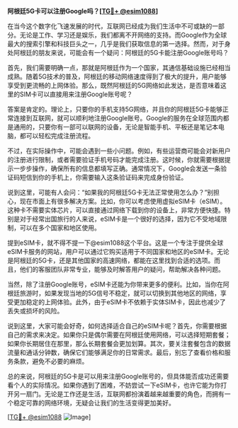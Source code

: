 **阿根廷5G卡可以注册Google吗？[[TG💪+ @esim1088](https://t.me/s/esim1088)]**

在当今这个数字化飞速发展的时代，互联网已经成为我们生活中不可或缺的一部分。无论是工作、学习还是娱乐，我们都离不开网络的支持。而Google作为全球最大的搜索引擎和科技巨头之一，几乎是我们获取信息的第一选择。然而，对于身处阿根廷的朋友来说，可能会有一个疑问：阿根廷的5G卡能注册Google账号吗？

首先，我们需要明确一点，那就是阿根廷作为一个国家，其通信基础设施已经相当成熟。随着5G技术的普及，阿根廷的移动网络速度得到了极大的提升，用户能够享受到更流畅的上网体验。那么，既然阿根廷的5G网络如此发达，是否意味着这里的SIM卡可以直接用来注册Google账号呢？

答案是肯定的。理论上，只要你的手机支持5G网络，并且你的阿根廷5G卡能够正常连接到互联网，就可以顺利地注册Google账号。Google的服务在全球范围内都是通用的，只要你有一部可以联网的设备，无论是智能手机、平板还是笔记本电脑，都可以轻松完成注册流程。

不过，在实际操作中，可能会遇到一些小问题。例如，有些运营商可能会对新用户的注册进行限制，或者需要验证手机号码才能完成注册。这时候，你就需要根据提示一步步操作，确保所有的信息都填写正确。通常情况下，Google会发送一条验证码短信到你的手机上，你需要输入这条验证码来完成身份验证。

说到这里，可能有人会问：“如果我的阿根廷5G卡无法正常使用怎么办？”别担心，现在市面上有很多解决方案。比如，你可以考虑使用虚拟eSIM卡（eSIM）。这种卡不需要实体芯片，可以直接通过网络下载到你的设备上，非常方便快捷。特别是对于经常出国旅行的人来说，eSIM卡是一个很好的选择，因为它不受地域限制，可以在多个国家和地区使用。

提到eSIM卡，就不得不提一下@esim1088这个平台。这是一个专注于提供全球eSIM卡服务的网站，用户可以通过它购买适用于不同国家和地区的eSIM卡。无论是阿根廷的5G卡，还是其他国家的高速网络，都能在这里找到合适的选项。而且，他们的客服团队非常专业，能够及时解答用户的疑问，帮助解决各种问题。

当然，除了注册Google账号，eSIM卡还能为你带来更多的便利。比如，当你在阿根廷旅游时，如果发现当地的5G信号不稳定，就可以切换到其他地区的网络，享受更加稳定的上网体验。此外，由于eSIM卡不依赖于实体SIM卡，因此也减少了丢失或损坏的风险。

说到这里，大家可能会好奇，如何选择适合自己的eSIM卡呢？首先，你需要根据自己的需求来决定。如果你只是偶尔需要在阿根廷使用网络，可以选择短期套餐；如果你长期居住在那里，那么长期套餐会更加划算。其次，要关注套餐包含的数据流量和通话分钟数，确保它们能够满足你的日常需求。最后，别忘了查看价格和服务条款，避免不必要的麻烦。

总的来说，阿根廷的5G卡是可以用来注册Google账号的，但具体能否成功还需要看个人的实际情况。如果你遇到了困难，不妨尝试一下eSIM卡，也许它能为你打开另一扇门。无论是工作还是生活，互联网都扮演着越来越重要的角色，而拥有一个稳定可靠的网络环境，无疑会让我们的生活变得更加美好。

[[TG💪+ @esim1088](https://t.me/s/esim1088) ![Image](https://i.postimg.cc/4NQfJmqS/Snipaste-2025-05-13-00-14-12.png)]
